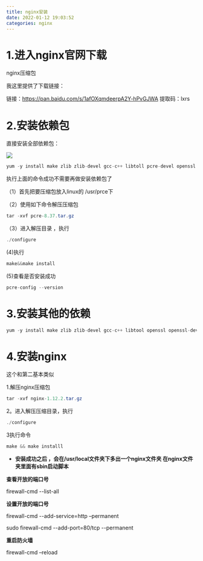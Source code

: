 ```yaml
---
title: nginx安装
date: 2022-01-12 19:03:52
categories: nginx
---
```




# 1.进入nginx官网下载

nginx压缩包

我这里提供了下载链接：

链接：https://pan.baidu.com/s/1afOXqmdeerpA2Y-hPvGJWA 
提取码：lxrs

# 2.安装依赖包

直接安装全部依赖包：

![](https://gitee.com/haoyumaster/imageBed/raw/master/imgs/20220113201608.png)

```java
yum -y install make zlib zlib-devel gcc-c++ libtoll pcre-devel openssl openssl-devel
```



执行上面的命令成功不需要再做安装依赖包了

（1）首先把要压缩包放入linux的 /usr/prce下

（2）使用如下命令解压压缩包

```java
tar -xvf pcre-8.37.tar.gz 
```

（3）进入解压目录 ，执行

```java
./configure
```

(4)执行

```java
make&&make install
```

(5)查看是否安装成功

```java
pcre-config --version
```

# 3.安装其他的依赖

```java
yum -y install make zlib zlib-devel gcc-c++ libtool openssl openssl-deve
```

# 4.安装nginx

这个和第二基本类似

1.解压nginx压缩包

```java
tar -xvf nginx-1.12.2.tar.gz
```

2。进入解压压缩目录，执行

```java
./configure
```

3执行命令

```java
make && make installl
```

* **安装成功之后 ，会在/usr/local文件夹下多出一个nginx文件夹 在nginx文件夹里面有sbin启动脚本**

**查看开放的端口号**

firewall-cmd --list-all

**设置开放的端口号**

firewall-cmd --add-service=http –permanent

sudo firewall-cmd --add-port=80/tcp --permanent

**重启防火墙**

firewall-cmd –reload

